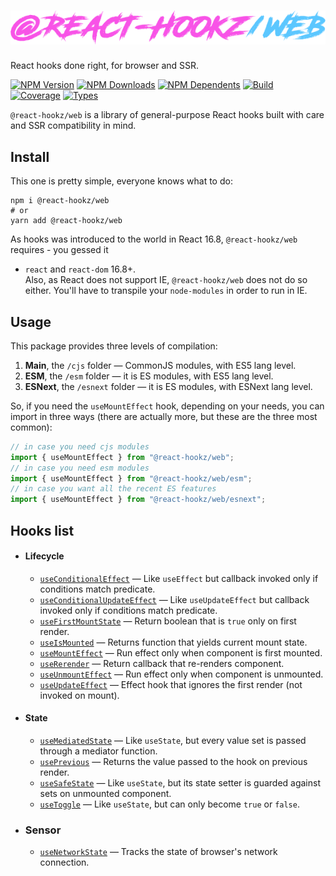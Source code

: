 # ![@react-hookz/web](.github/logo.png)

React hooks done right, for browser and SSR.

[![NPM Version](https://flat.badgen.net/npm/v/@react-hookz/web)](https://www.npmjs.com/package/@react-hookz/web)
[![NPM Downloads](https://flat.badgen.net/npm/dm/@react-hookz/web)](https://www.npmjs.com/package/@react-hookz/web)
[![NPM Dependents](https://flat.badgen.net/npm/dependents/@react-hookz/web)](https://www.npmjs.com/package/@react-hookz/web)
[![Build](https://img.shields.io/github/workflow/status/react-hookz/web/CI?style=flat-square)](https://github.com/react-hookz/web/actions)
[![Coverage](https://flat.badgen.net/codecov/c/github/react-hookz/web)](https://app.codecov.io/gh/react-hookz/web)
[![Types](https://flat.badgen.net/npm/types/@react-hookz/web)](https://www.npmjs.com/package/@react-hookz/web)

`@react-hookz/web` is a library of general-purpose React hooks built with care and SSR compatibility
in mind.

## Install

This one is pretty simple, everyone knows what to do:

```shell
npm i @react-hookz/web
# or
yarn add @react-hookz/web
```

As hooks was introduced to the world in React 16.8, `@react-hookz/web` requires - you gessed it

- `react` and `react-dom` 16.8+.  
  Also, as React does not support IE, `@react-hookz/web` does not do so either. You'll have to
  transpile your `node-modules` in order to run in IE.

## Usage

This package provides three levels of compilation:

1. **Main**, the `/cjs` folder — CommonJS modules, with ES5 lang level.
2. **ESM**, the `/esm` folder — it is ES modules, with ES5 lang level.
3. **ESNext**, the `/esnext` folder — it is ES modules, with ESNext lang level.

So, if you need the `useMountEffect` hook, depending on your needs, you can import in three ways
(there are actually more, but these are the three most common):

```ts
// in case you need cjs modules
import { useMountEffect } from "@react-hookz/web";
// in case you need esm modules
import { useMountEffect } from "@react-hookz/web/esm";
// in case you want all the recent ES features
import { useMountEffect } from "@react-hookz/web/esnext";
```

## Hooks list

- #### Lifecycle

  - [`useConditionalEffect`](https://react-hookz.github.io/web/?path=/docs/lifecycle-useconditionaleffect--example)
    — Like `useEffect` but callback invoked only if conditions match predicate.
  - [`useConditionalUpdateEffect`](https://react-hookz.github.io/web/?path=/docs/lifecycle-useconditionalupdateeffect--example)
    — Like `useUpdateEffect` but callback invoked only if conditions match predicate.
  - [`useFirstMountState`](https://react-hookz.github.io/web/?path=/docs/lifecycle-usefirstmountstate--example)
    — Return boolean that is `true` only on first render.
  - [`useIsMounted`](https://react-hookz.github.io/web/?path=/docs/lifecycle-useismounted--example)
    — Returns function that yields current mount state.
  - [`useMountEffect`](https://react-hookz.github.io/web/?path=/docs/lifecycle-usemounteffect--example)
    — Run effect only when component is first mounted.
  - [`useRerender`](https://react-hookz.github.io/web/?path=/docs/lifecycle-usererender--example)
    — Return callback that re-renders component.
  - [`useUnmountEffect`](https://react-hookz.github.io/web/?path=/docs/lifecycle-useunmounteffect--example)
    — Run effect only when component is unmounted.
  - [`useUpdateEffect`](https://react-hookz.github.io/web/?path=/docs/lifecycle-useupdateeffect--example)
    — Effect hook that ignores the first render (not invoked on mount).

- #### State

  - [`useMediatedState`](https://react-hookz.github.io/web/?path=/docs/lifecycle-usemediatedstate--example)
    — Like `useState`, but every value set is passed through a mediator function.
  - [`usePrevious`](https://react-hookz.github.io/web/?path=/docs/lifecycle-useprevious--example)
    — Returns the value passed to the hook on previous render.
  - [`useSafeState`](https://react-hookz.github.io/web/?path=/docs/lifecycle-usesafestate--example)
    — Like `useState`, but its state setter is guarded against sets on unmounted component.
  - [`useToggle`](https://react-hookz.github.io/web/?path=/docs/lifecycle-usetoggle--example)
    — Like `useState`, but can only become `true` or `false`.

- ### Sensor
  - [`useNetworkState`](http://localhost:6006/?path=/docs/sensor-usenetwork--example)
    — Tracks the state of browser's network connection.
